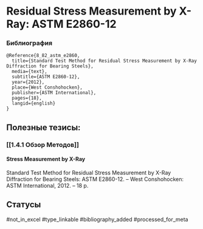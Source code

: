# Residual Stress Measurement by X-Ray: ASTM E2860-12

### Библиография
```
@Reference{8_82_astm_e2860,
  title={Standard Test Method for Residual Stress Measurement by X-Ray Diffraction for Bearing Steels},
  media={text},
  subtitle={ASTM E2860-12},
  year={2012},
  place={West Conshohocken},
  publisher={ASTM International},
  pages={18},
  langid={english}
}
```

## Полезные тезисы:
### [[1.4.1 Обзор Методов]]
#### Stress Measurement by X-Ray
Standard Test Method for Residual Stress Measurement by X-Ray Diffraction for Bearing Steels: ASTM E2860-12. – West Conshohocken: ASTM International, 2012. – 18 p.

## Статусы
#not_in_excel 
#type_linkable 
#bibliography_added
#processed_for_meta
